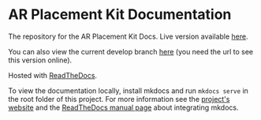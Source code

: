 # AR Placement Kit Documentation

The repository for the AR Placement Kit Docs.
Live version available [here](https://arplacementkit-docs.readthedocs.io/en/latest/).

You can also view the current develop branch [here](https://arplacementkit-docs.readthedocs.io/en/develop/) (you need the url to see this version online).

Hosted with [ReadTheDocs](https://readthedocs.org/).

To view the documentation locally, install mkdocs and run `mkdocs serve` in the root folder of this project. For more information see the [project's website](https://www.mkdocs.org/) and the [ReadTheDocs manual page](https://docs.readthedocs.io/en/stable/intro/getting-started-with-mkdocs.html) about integrating mkdocs.
